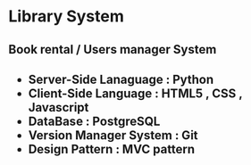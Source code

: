 <h1>Library System</h1>

<h2> Book rental / Users manager System<h2>

<ul>
  <li>Server-Side Lanaguage : Python</li>
  <li>Client-Side Language : HTML5 , CSS , Javascript</li>
  <li>DataBase : PostgreSQL</li>
  <li>Version Manager System : Git</li>
  <li>Design Pattern : MVC pattern</li>
</ul>


